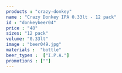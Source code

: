 ```yaml
---
products : "crazy-donkey"
name : "Crazy Donkey IPA 0.33lt - 12 pack"
id : "donkeybeer04"
price : "48"
sizes: "12 pack"
volume: "0.33lt"
image : "beer049.jpg"
materials :  "bottle"
beer_types :  ["I.P.A."]
promotions : [""]
---
```

